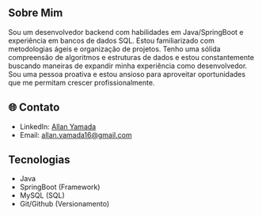 <link rel="stylesheet" href="https://cdnjs.cloudflare.com/ajax/libs/font-awesome/6.0.0-beta3/css/all.min.css">

## Sobre Mim

Sou um desenvolvedor backend com habilidades em <i class="fab fa-java"></i> Java/SpringBoot e experiência em bancos de dados SQL. Estou familiarizado com metodologias ágeis e organização de projetos. Tenho uma sólida compreensão de algoritmos e estruturas de dados e estou constantemente buscando maneiras de expandir minha experiência como desenvolvedor. Sou uma pessoa proativa e estou ansioso para aproveitar oportunidades que me permitam crescer profissionalmente.

## 🌐 Contato

- LinkedIn: [Allan Yamada](https://www.linkedin.com/in/allan-yamada-269878208/)
- Email: allan.yamada16@gmail.com

## Tecnologias

- <i class="fab fa-java"></i> Java
- SpringBoot (Framework)
- MySQL (SQL)
- Git/Github (Versionamento)
